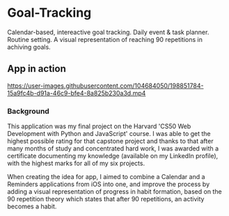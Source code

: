 # Goal-Tracking
Calendar-based, intereactive goal tracking. Daily event &amp; task planner. Routine setting. A visual representation of reaching 90 repetitions in achiving goals.


## App in action
https://user-images.githubusercontent.com/104684050/198851784-15a9fc4b-d91a-46c9-bfe4-8a825b230a3d.mp4


### Background
This application was my final project on the Harvard 'CS50 Web Development with Python and JavaScript' course.
I was able to get the highest possible rating for that capstone project and thanks to that
after many months of study and concentrated hard work,
I was awarded with a certificate documenting my knowledge (available on my LinkedIn profile),
with the highest marks for all of my six projects.

When creating the idea for app, I aimed to combine a Calendar and a Reminders applications from iOS into one,
and improve the process by adding a visual representation of progress in habit formation,
based on the 90 repetition theory which states that after 90 repetitions, an activity becomes a habit.
